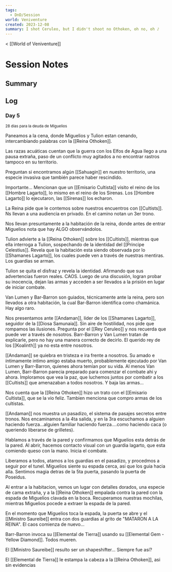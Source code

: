 ```yaml
---
tags:
  - DnD/Session
world: Veniventure
created: 2023-12-08
summary: I shot Ceruleo, but I didn't shoot no Othoken, oh no, oh ♪
---
```

< [[World of Veniventure]]
# Session Notes

## Summary

## Log

### Day 5
<small>28 dias para la deuda de Miguelios</small>

Paneamos a la cena, donde Miguelios y Tulion estan cenando, intercambiando palabras con la [[Reina Othoken]]. 

Las razas acuáticas cuentan que la guerra con los Elfos de Agua llego a una pausa extraña, paso de un conflicto muy agitados a no encontrar rastros tampoco en su territorio. 

Preguntan si encontramos algún [[Sahuagin]] en nuestro territorio, una especie invasiva que también parece haber rescindido.

Importante... Mencionan que un [[Emisario Cultista]] visito el reino de los [[Hombre Lagarto]], lo mismo en el reino de los Sirenas. Los [[Hombre Lagarto]] lo ejecutaron, las [[Sirenas]] los echaron. 

La Reina pide que le contemos sobre nuestros encuentros con [[Cultists]]. Ns llevan a una audiencia en privado. En el camino notan un 3er trono. 

Nos llevan presuntamente a la habitación de la reina, donde antes de entrar Miguelios nota que hay ALGO observándolos.

Tulion advierte a la [[Reina Othoken]] sobre los [[Cultists]], mientras que ella interroga a Tulion, sospechando de la identidad del [[Principe Celestius]]. Revela que la habitación esta siendo observada por lo [[Shamanes Lagarto]], los cuales puede ven a través de nuestras mentiras. Los guardias se arman.

Tulion se quita el disfraz y revela la identidad. Afirmando que sus advertencias fueron reales. CAOS. Luego de una discusión, logran probar su inocencia, dejan las armas y acceden a ser llevados a la prisión en lugar de iniciar combate.

Van Lumen y Bar-Barron son guiados, técnicamente ante la reina, pero son llevados a otra habitación, la cual Bar-Barron identifica como chamánica. Hay algo raro.

Nos presentamos ante [[Andaman]], líder de los [[Shamanes Lagarto]], seguidor de la [[Diosa Samunaia]]. Sin aire de hostilidad, nos pide que rompamos las ilusiones. Pregunta por el [[Rey Ceruleo]] y nos recuerda que puede ver a través de nosotros. Barr-Barron y Van Lumen tratan de explicarle, pero no hay una manera correcto de decirlo. El querido rey de los [[Koalinth]] ya no esta entre nosotros.

[[Andaman]] se quiebra en tristeza e ira frente a nosotros. Su amado e íntimamente intimo amigo estaba muerto, probablemente ejecutado por Van Lumen y Barr-Barron, quienes ahora temían por su vida. Al menos Van Lumen, Barr-Barron parecia preparado para comenzar el combate ahi y ahora. Imploramos que vea la paz, que luchemos juntos por combatir a los [[Cultists]] que amenazaban a todos nosotros. Y baja las armas...

Nos cuenta que la [[Reina Othoken]] hizo un trato con el [[Emisario Cultista]], que se la vio feliz. Tambien menciona que compro armas de los cultistas.

[[Andaman]] nos muestra un pasadizo, el sistema de pasajes secretos entre tronos. Nos encaminamos a la 4ta salida, y en la 3ra escuchamos a alguien haciendo fuerza...alguien familiar haciendo fuerza....como haciendo caca (o queriendo liberarse de grilletes). 

Hablamos a través de la pared y confirmamos que Miguelios esta detrás de la pared. Al abrir, hacemos contacto visual con un guardia lagarto, que esta comiendo queso con la mano. Inicia el combate. 

Liberamos a todos, atamos a los guardias en el pasadizo, y procedmos a seguir por el tunel. Miguelios siente su espada cerca, asi que los guia hacia alla. Sentimos magia detras de la 5ta puerta, pasando la puerta de Poseidus. 

Al entrar a la habitacion, vemos un lugar con detalles dorados, una especie de cama extraña, y a la [[Reina Othoken]] empalada contra la pared con la espada de Miguelios clavada en la boca. Recuperamos nuestras mochilas, mientras Miguelios pocede a extraer la espada de la pared. 

En el momento que Miguelios toca la espada, la puerta se abre y el [[Ministro Saureibe]] entra con dos guardias al grito de "MATARON A LA REINA". El caos comienza de nuevo...

Barr-Barron invoca su [[Elemental de Tierra]] usando su [[Elemental Gem - Yellow Diamond]]. Todos mueren.

El [[Ministro Saureibe]] resulto ser un shapeshifter... Siempre fue así? 

El [[Elemental de Tierra]] le estampa la cabeza a la [[Reina Othoken]], asi sin evidencias





















